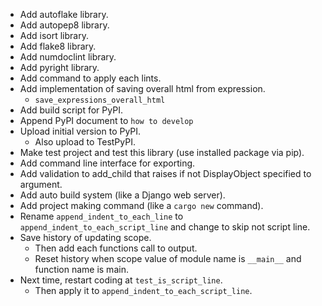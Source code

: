 - Add autoflake library.
- Add autopep8 library.
- Add isort library.
- Add flake8 library.
- Add numdoclint library.
- Add pyright library.
- Add command to apply each lints.
- Add implementation of saving overall html from expression.
  - `save_expressions_overall_html`
- Add build script for PyPI.
- Append PyPI document to `how to develop`
- Upload initial version to PyPI.
  - Also upload to TestPyPI.
- Make test project and test this library (use installed package via pip).
- Add command line interface for exporting.
- Add validation to add_child that raises if not DisplayObject specified to argument.
- Add auto build system (like a Django web server).
- Add project making command (like a `cargo new` command).
- Rename `append_indent_to_each_line` to `append_indent_to_each_script_line` and change to skip not script line.
- Save history of updating scope.
  - Then add each functions call to output.
  - Reset history when scope value of module name is `__main__` and function name is main.
- Next time, restart coding at `test_is_script_line`.
  - Then apply it to `append_indent_to_each_script_line`.